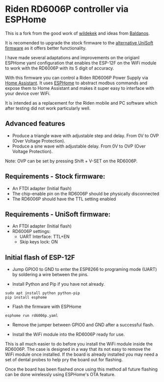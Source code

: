 # Riden RD6006P controller via ESPHome

This is a fork from the good work of [wildekek](https://github.com/wildekek/rd6006-controller) and ideas from [Baldanos](https://github.com/Baldanos/rd6006).

It is recomended to upgrade the stock firmware to the [alternative UniSoft firmware](https://www.eevblog.com/forum/testgear/ruideng-riden-rd6006-dc-power-supply/msg3998257/#msg3998257) as it offers better functionality. 

I have made several adaptations and improvements on the origianl ESPHome yaml configuration that enables the ESP-12F on the WiFi module to work with the RD6006P with its 5 digit of accuracy.

With this firmware you can control a Riden RD6006P Power Supply via [Home Assistant](https://www.home-assistant.io/). It uses [ESPHome](https://esphome.io/) to abstract modbus commands and expose them to Home Assistant and makes it super easy to interface with your device over WiFi.

It is intended as a replacement for the Riden mobile and PC software which after testing did not work particularly well.

## Advanced features
- Produce a triangle wave with adjustable step and delay. From 0V to OVP (Over Voltage Protection).
- Produce a sine wave with adjustable delay. From 0V to OVP (Over Voltage Protection).

Note: OVP can be set by pressing Shift + V-SET on the RD6006P.
## Requirements - Stock firmware:
- An FTDI adapter (Initial flash)
- The chip-enable pin on the RD6006P should be physically disconnected
- The RD6006P should have the TTL setting enabled

## Requirements - UniSoft firmware:
- An FTDI adapter (Initial flash)
- RD6006P settings:
  - UART Interface: TTL+EN
  - Skip keys lock: ON

## Initial flash of ESP-12F

- Jump GPIO0 to GND to enter the ESP8266 to programing mode (UART) by soldering a wire between the pins.

- Install Python and Pip if you have not already.

```
sudo apt install python python-pip
pip install esphome
```

- Flash the firmware with ESPHome

```
esphome run rd6006p.yaml
```

- Remove the jumper between GPIO0 and GND after a successful flash.

- Install the WiFi module into the RD6006P ready for use.

This is all much easier to do before you install the WiFi module inside the RD6006P. The case is designed in a way that its not easy to remove the WiFi module once installed. If the board is already installed you may need a set of dental probes to help pry the board out for flashing.

Once the board has been flashed once using this method all future flashing can be done wirelessly using ESPHome's OTA feature.
